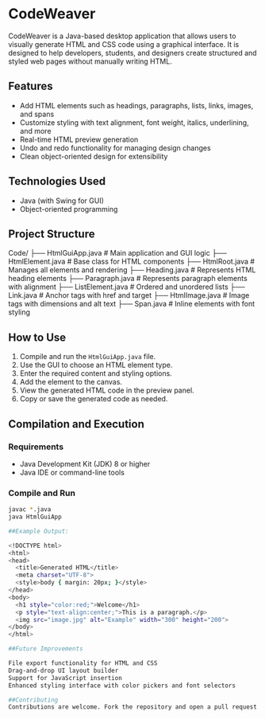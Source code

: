 # CodeWeaver

CodeWeaver is a Java-based desktop application that allows users to visually generate HTML and CSS code using a graphical interface. It is designed to help developers, students, and designers create structured and styled web pages without manually writing HTML.

## Features

- Add HTML elements such as headings, paragraphs, lists, links, images, and spans
- Customize styling with text alignment, font weight, italics, underlining, and more
- Real-time HTML preview generation
- Undo and redo functionality for managing design changes
- Clean object-oriented design for extensibility

## Technologies Used

- Java (with Swing for GUI)
- Object-oriented programming

## Project Structure

Code/
├── HtmlGuiApp.java # Main application and GUI logic
├── HtmlElement.java # Base class for HTML components
├── HtmlRoot.java # Manages all elements and rendering
├── Heading.java # Represents HTML heading elements
├── Paragraph.java # Represents paragraph elements with alignment
├── ListElement.java # Ordered and unordered lists
├── Link.java # Anchor tags with href and target
├── HtmlImage.java # Image tags with dimensions and alt text
├── Span.java # Inline elements with font styling


## How to Use

1. Compile and run the `HtmlGuiApp.java` file.
2. Use the GUI to choose an HTML element type.
3. Enter the required content and styling options.
4. Add the element to the canvas.
5. View the generated HTML code in the preview panel.
6. Copy or save the generated code as needed.

## Compilation and Execution

### Requirements

- Java Development Kit (JDK) 8 or higher
- Java IDE or command-line tools

### Compile and Run

```bash
javac *.java
java HtmlGuiApp

##Example Output:

<!DOCTYPE html>
<html>
<head>
  <title>Generated HTML</title>
  <meta charset="UTF-8">
  <style>body { margin: 20px; }</style>
</head>
<body>
  <h1 style="color:red;">Welcome</h1>
  <p style="text-align:center;">This is a paragraph.</p>
  <img src="image.jpg" alt="Example" width="300" height="200">
</body>
</html>

##Future Improvements

File export functionality for HTML and CSS
Drag-and-drop UI layout builder
Support for JavaScript insertion
Enhanced styling interface with color pickers and font selectors

##Contributing
Contributions are welcome. Fork the repository and open a pull request with your proposed changes.
